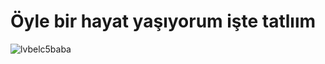 # Öyle bir hayat yaşıyorum işte tatlıım

![lvbelc5baba](https://github.com/user-attachments/assets/dc93dfdb-48c3-4385-bcca-5a4f31f77490)
